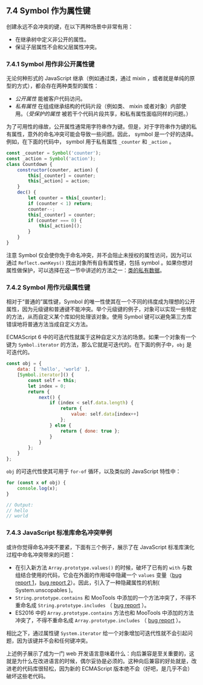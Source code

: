 ## 7.4 Symbol 作为属性键

创建永远不会冲突的键，在以下两种场景中非常有用：

* 在继承树中定义非公开的属性。
* 保证子层属性不会和父层属性冲突。

### 7.4.1 Symbol 用作非公开属性键

无论何种形式的 JavaScript 继承（例如通过类，通过 mixin ，或者就是单纯的原型的方式），都会存在两种类型的属性：

* *公开属性* 能被客户代码访问。
* *私有属性* 在组成继承结构的代码片段（例如类、 mixin 或者对象）内部使用。（*受保护的属性* 被若干个代码片段共享，和私有属性面临同样的问题。）

为了可用性的缘故，公开属性通常用字符串作为键。但是，对于字符串作为键的私有属性，意外的命名冲突可能会导致一些问题。因此， symbol 是一个好的选择。例如，在下面的代码中， symbol 用于私有属性 `_counter` 和 `_action` 。

```js
const _counter = Symbol('counter');
const _action = Symbol('action');
class Countdown {
    constructor(counter, action) {
        this[_counter] = counter;
        this[_action] = action;
    }
    dec() {
        let counter = this[_counter];
        if (counter < 1) return;
        counter--;
        this[_counter] = counter;
        if (counter === 0) {
            this[_action]();
        }
    }
}
```

注意 Symbol 仅会使你免于命名冲突，并不会阻止未授权的属性访问，因为可以通过 `Reflect.ownKeys()` 找出对象所有自有属性键，包括 symbol 。如果你想对属性做保护，可以选择在这一节中讲述的方法之一：[类的私有数据](../15.3.md)。

### 7.4.2 Symbol 用作元级属性键

相对于“普通的”属性键，Symbol 的唯一性使其在一个不同的纬度成为理想的公开属性，因为元级键和普通键不能冲突。举个元级键的例子，对象可以实现一些特定的方法，从而自定义某个库如何处理该对象。使用 Symbol 键可以避免第三方库错误地将普通方法当成自定义方法。

ECMAScript 6 中的可迭代性就属于这种自定义方法的场景。如果一个对象有一个键为 `Symbol.iterator` 的方法，那么它就是可迭代的。在下面的例子中，`obj` 是可迭代的。

```js
const obj = {
    data: [ 'hello', 'world' ],
    [Symbol.iterator]() {
        const self = this;
        let index = 0;
        return {
            next() {
                if (index < self.data.length) {
                    return {
                        value: self.data[index++]
                    };
                } else {
                    return { done: true };
                }
            }
        };
    }
};
```

`obj` 的可迭代性使其可用于 `for-of` 循环，以及类似的 JavaScript 特性中：

```js
for (const x of obj) {
    console.log(x);
}

// Output:
// hello
// world
```

### 7.4.3 JavaScript 标准库命名冲突举例

或许你觉得命名冲突不要紧，下面有三个例子，展示了在 JavaScript 标准库演化过程中命名冲突带来的问题：

- 在引入新方法 `Array.prototype.values()` 的时候，破坏了已有的 `with` 与数组结合使用的代码，它会在外面的作用域中隐藏一个 `values` 变量（[bug report 1](https://bugzilla.mozilla.org/show_bug.cgi?id=881782)，[bug report 2](https://bugzilla.mozilla.org/show_bug.cgi?id=883914)）。因此，引入了一种隐藏属性的机制( System.unscopables )。
- `String.prototype.contains` 和 MooTools 中添加的一个方法冲突了，不得不重命名成 `String.prototype.includes` （ [bug report](https://bugzilla.mozilla.org/show_bug.cgi?id=789036) ）。
- ES2016 中的 `Array.prototype.contains` 方法也和 MooTools 中添加的方法冲突了，不得不重命名成 `Array.prototype.includes` （ [bug report](https://bugzilla.mozilla.org/show_bug.cgi?id=1075059) ）。

相比之下，通过属性键 `System.iterator` 给一个对象增加可迭代性就不会引起问题，因为该键并不会和任何键冲突。

上述例子展示了成为一门 web 开发语言意味着什么：向后兼容是至关重要的，这就是为什么在改进语言的时候，偶尔妥协是必须的。这种向后兼容的好处就是，改进老的代码库很轻松，因为新的 ECMAScript 版本绝不会（好吧，是几乎不会）破坏这些老代码。
